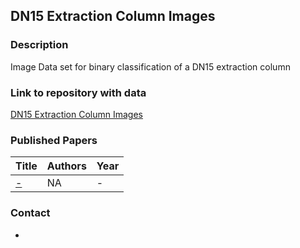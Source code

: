 ## DN15 Extraction Column Images

### Description
Image Data set for binary classification of a DN15 extraction column

### Link to repository with data
[DN15 Extraction Column Images](https://keen.zih.tu-dresden.de/dataset.xhtml?persistentId=doi:10.57826/KEEN/0DD6SM)

### Published Papers

| Title    | Authors       | Year |
|:-|:-|:-|
|[-](https://) | NA | - |


### Contact
-
